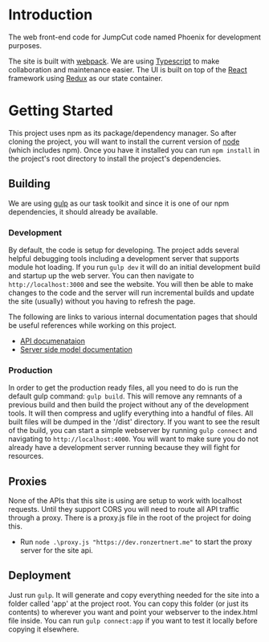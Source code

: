 # Introduction
The web front-end code for JumpCut code named Phoenix for development purposes.

The site is built with [webpack](https://webpack.github.io/). We are using [Typescript](https://www.typescriptlang.org/) to make collaboration and maintenance easier. The UI is built on top of the [React](https://facebook.github.io/react/) framework using [Redux](http://redux.js.org/) as our state container.

# Getting Started
This project uses npm as its package/dependency manager. So after cloning the project, you will want to install the current version of [node](https://nodejs.org/) (which includes npm). Once you have it installed you can run `npm install` in the project's root directory to install the project's dependencies.

## Building
We are using [gulp](http://gulpjs.com/) as our task toolkit and since it is one of our npm dependencies, it should already be available.

### Development
By default, the code is setup for developing. The project adds several helpful debugging tools including a development server that supports module hot loading. If you run `gulp dev` it will do an initial development build and startup up the web server. You can then navigate to `http://localhost:3000` and see the website. You will then be able to make changes to the code and the server will run incremental builds and update the site (usually) without you having to refresh the page.

The following are links to various internal documentation pages that should be useful references while working on this project.
- [API documenataion](https://dev.ronzertnert.me/docs)
- [Server side model documentation](https://dev.ronzertnert.me/model-docs)

### Production
In order to get the production ready files, all you need to do is run the default gulp command: `gulp build`. This will remove any remnants of a previous build and then build the project without any of the development tools. It will then compress and uglify everything into a handful of files. All built files will be dumped in the '/dist' directory. If you want to see the result of the build, you can start a simple webserver by running `gulp connect` and navigating to `http://localhost:4000`. You will want to make sure you do not already have a development server running because they will fight for resources.

## Proxies
None of the APIs that this site is using are setup to work with localhost requests. Until they support CORS you will need to route all API traffic through a proxy. There is a proxy.js file in the root of the project for doing this.
- Run `node .\proxy.js "https://dev.ronzertnert.me"` to start the proxy server for the site api.

## Deployment
Just run `gulp`. It will generate and copy everything needed for the site into a folder called 'app' at the project root. You can copy this folder (or just its contents) to wherever you want and point your webserver to the index.html file inside. You can run `gulp connect:app` if you want to test it locally before copying it elsewhere.